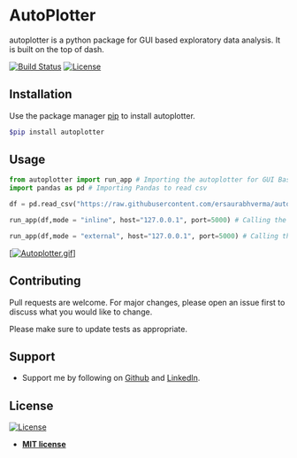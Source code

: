 # AutoPlotter

autoplotter is a python package for GUI based exploratory data analysis. It is built on the top of dash.

[![Build Status](http://img.shields.io/travis/badges/badgerbadgerbadger.svg?style=flat-square)](https://travis-ci.org/badges/badgerbadgerbadger)
[![License](http://img.shields.io/:license-mit-blue.svg?style=flat-square)](http://badges.mit-license.org)

## Installation

Use the package manager [pip](https://pip.pypa.io/en/stable/) to install autoplotter.

```bash
$pip install autoplotter
```

## Usage

```python
from autoplotter import run_app # Importing the autoplotter for GUI Based EDA
import pandas as pd # Importing Pandas to read csv

df = pd.read_csv("https://raw.githubusercontent.com/ersaurabhverma/autoplotter/master/Data/data.csv") # Reading data

run_app(df,mode = "inline", host="127.0.0.1", port=5000) # Calling the autoplotter.run_app in inline mode

run_app(df,mode = "external", host="127.0.0.1", port=5000) # Calling the autoplotter.run_app in external mode
```
[[![Autoplotter.gif](https://s8.gifyu.com/images/Autoplotter.gif)](https://gifyu.com/image/gyrf)]


## Contributing
Pull requests are welcome. For major changes, please open an issue first to discuss what you would like to change.

Please make sure to update tests as appropriate.

## Support 

- Support me by following on <a href="https://github.com/ersaurabhverma" target="_blank">Github</a> and <a href="https://www.linkedin.com/in/vermasaurabh8010/" target="_blank">LinkedIn</a>.


## License

[![License](http://img.shields.io/:license-mit-blue.svg?style=flat-square)](http://badges.mit-license.org)

- **[MIT license](http://opensource.org/licenses/mit-license.php)**